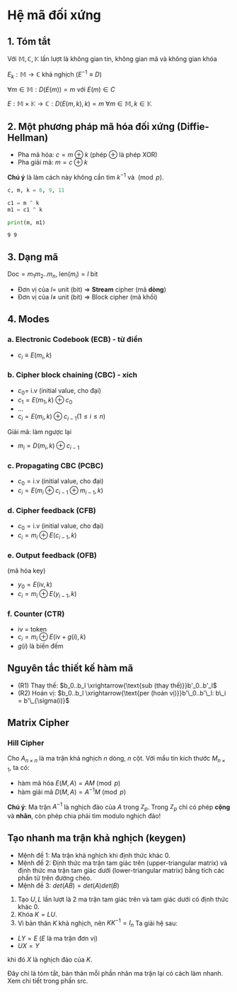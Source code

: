 # Hệ mã đối xứng

## 1. Tóm tắt
Với $\mathbb{M}, \mathbb{C}, \mathbb{K}$ lần lượt là không gian tin, không gian mã và không gian khóa

$E_k : \mathbb{M} \rightarrow \mathbb{C}$ khả nghịch $(E^{-1} \equiv D)$

$\forall m \in \mathbb{M}: D(E(m)) = m$ với $E(m) \in C$

$E: \mathbb{M} \times \mathbb{K} \rightarrow \mathbb{C} : D(E(m, k), k) = m\ \forall m \in \mathbb{M}, k \in \mathbb{K}$

## 2. Một phương pháp mã hóa đối xứng (Diffie-Hellman)
- Pha mã hóa: $c = m \oplus k$ (phép $\oplus$ là phép XOR)
- Pha giải mã: $m = c \oplus k$

**Chú ý** là làm cách này không cần tìm $k^{-1}$ và $\pmod p$.


```python
c, m, k = 6, 9, 11

c1 = m ^ k
m1 = c1 ^ k

print(m, m1)
```

    9 9
    

## 3. Dạng mã
$\text{Doc} = m_1m_2..m_n$, $\text{len}(m_i) = l$ bit

- Đơn vị của $l =$ unit (bit) => **Stream** cipher (mã **dòng**)
- Đơn vị của $l \neq$ unit (bit) => Block cipher (mã khối)

## 4. Modes

### a. Electronic Codebook (ECB) - từ điển
- $c_i \equiv E(m_i, k)$

### b. Cipher block chaining (CBC) - xích
- $c_0 =$ i.v (initial value, cho đại)
- $c_1 = E(m_1, k) \oplus c_0$
- ...
- $c_i = E(m_i, k) \oplus c_{i - 1} (1 \leq i \leq n)$

Giải mã: làm ngược lại
- $m_i = D(m_i, k) \oplus c_{i - 1}$

### c. Propagating CBC (PCBC)
- $c_0 = \text{i.v}$ (initial value, cho đại)
- $c_i = E(m_i \oplus c_{i - 1} \oplus m_{i - 1}, k)$

### d. Cipher feedback (CFB)
- $c_0 = \text{i.v}$ (initial value, cho đại)
- $c_i = m_i \oplus E(c_{i - 1}, k)$

### e. Output feedback (OFB)
(mã hóa key)
- $y_0 = E(\text{iv}, k)$
- $c_i = m_i \oplus E(y_{i - 1}, k)$

### f. Counter (CTR)
- iv = token
- $c_i = m_i \oplus E(\text{iv} + g(i), k)$
- $g(i)$ là biến đếm

## Nguyên tắc thiết kế hàm mã

- (R1) Thay thế: $b_0..b_l \xrightarrow{\text{sub (thay thế)}}b'_0..b'_l$
- (R2) Hoán vị: <span>$b_0..b_l \xrightarrow{\text{per (hoán vị)}}b'\_0..b'\_l: b\_i = b'\_{\sigma(i)}$</span>

## Matrix Cipher
### Hill Cipher

Cho $A_{n\times n}$ là ma trận khả nghịch $n$ dòng, $n$ cột. Với mẩu tin kích thước $M_{n\times 1}$, ta có:
- hàm mã hóa $E(M, A) = AM \pmod p$
- hàm giải mã $D(M, A) = A^{-1}M \pmod p$

**Chú ý**: Ma trận $A^{-1}$ là nghịch đảo của $A$ trong $\mathbb{Z}_p$. Trong $\mathbb{Z}_p$ chỉ có phép **cộng** và **nhân**, còn phép chia phải tìm modulo nghịch đảo!

## Tạo nhanh ma trận khả nghịch (keygen)
- Mệnh đề 1: Ma trận khả nghịch khi định thức khác 0.
- Mệnh đề 2: Định thức ma trận tam giác trên (upper-triangular matrix) và định thức ma trận tam giác dưới (lower-triangular matrix) bằng tích các phần tử trên đường chéo.
- Mệnh đề 3: $det(AB) = det(A)det(B)$

1. Tạo $U, L$ lần lượt là 2 ma trận tam giác trên và tam giác dưới có định thức khác 0.
2. Khóa $K = LU$.
3. Vì bản thân $K$ khả nghịch, nên $KK^{-1} = I_n$ Ta giải hệ sau:
- $LY = E$ ($E$ là ma trận đơn vị)
- $UX = Y$

khi đó $X$ là nghịch đảo của $K$.

Đây chỉ là tóm tắt, bản thân mỗi phần nhân ma trận lại có cách làm nhanh. Xem chi tiết trong phần src.
